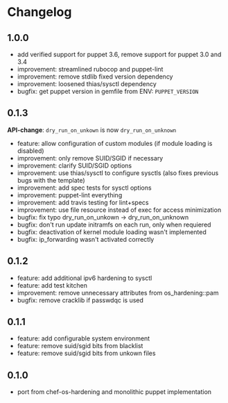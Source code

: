 # Changelog

## 1.0.0

* add verified support for puppet 3.6, remove support for puppet 3.0 and 3.4
* improvement: streamlined rubocop and puppet-lint
* improvement: remove stdlib fixed version dependency
* improvement: loosened thias/sysctl dependency
* bugfix: get puppet version in gemfile from ENV: `PUPPET_VERSION`

## 0.1.3

**API-change**: `dry_run_on_unkown` is now `dry_run_on_unknown`

* feature: allow configuration of custom modules (if module loading is disabled)
* improvement: only remove SUID/SGID if necessary
* improvement: clarify SUID/SGID options
* improvement: use thias/sysctl to configure sysctls (also fixes previous bugs with the template)
* improvement: add spec tests for sysctl options
* improvement: puppet-lint everything
* improvement: add travis testing for lint+specs
* improvement: use file resource instead of exec for access minimization
* bugfix: fix typo dry_run_on_unkown -> dry_run_on_unknown
* bugfix: don't run update initramfs on each run, only when requiered
* bugfix: deactivation of kernel module loading wasn't implemented
* bugfix: ip_forwarding wasn't activated correctly

## 0.1.2

* feature: add additional ipv6 hardening to sysctl
* feature: add test kitchen
* improvement: remove unnecessary attributes from os_hardening::pam
* bugfix: remove cracklib if passwdqc is used

## 0.1.1

* feature: add configurable system environment
* feature: remove suid/sgid bits from blacklist
* feature: remove suid/sgid bits from unkown files

## 0.1.0

* port from chef-os-hardening and monolithic puppet implementation
